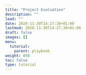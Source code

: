 ```yaml
---
title: "Project Evaluation"
description: ""
lead: ""
date: 2020-11-30T14:27:30+01:00
lastmod: 2020-11-30T14:27:30+01:00
draft: false
images: []
menu: 
  tutorial:
    parent: playbook
weight: 050
toc: false
type: tutorial
---
```

